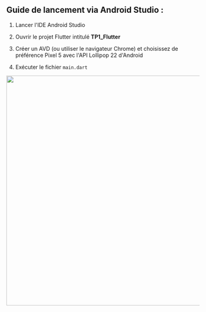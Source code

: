 Guide de lancement via Android Studio :
-----------------------------------------

1. Lancer l'IDE Android Studio

2. Ouvrir le projet Flutter intitulé <b>TP1_Flutter</b> 

3. Créer un AVD (ou utiliser le navigateur Chrome) et choisissez de préférence Pixel 5 avec l'API Lollipop 22 d'Android

4. Exécuter le fichier `main.dart` 

<p align="center"><img src="./demo.gif?raw=true" width="800" height="600"></p>
